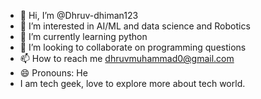 - 👋 Hi, I’m @Dhruv-dhiman123
- 👀 I’m interested in AI/ML and data science and Robotics
- 🌱 I’m currently learning python 
- 💞️ I’m looking to collaborate on programming questions
- 📫 How to reach me dhruvmuhammad0@gmail.com
- 😄 Pronouns: He
- I am tech geek, love to explore more about tech world.

<!---
Dhruv-dhiman123/Dhruv-dhiman123 is a ✨ special ✨ repository because its `README.md` (this file) appears on your GitHub profile.
You can click the Preview link to take a look at your changes.
--->
